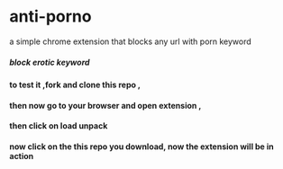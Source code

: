 # anti-porno
a simple chrome extension that blocks any url with porn keyword 
##### block erotic keyword 
#### to test it ,fork and  clone this repo , 
#### then now go to your browser and open extension ,
#### then click on load unpack 
#### now click on the this repo you download, now the extension will be in action
